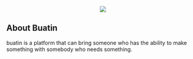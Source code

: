 <p align="center"><img src="https://lh4.googleusercontent.com/-kEeaEN82IYU/AAAAAAAAAAI/AAAAAAAAACU/njFQdIBrWrE/photo.jpg"></p>

## About Buatin

buatin is a platform that can bring someone who has the ability to make something with somebody who needs something.

